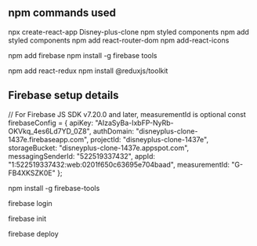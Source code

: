 npm commands used
-------------------

npx create-react-app Disney-plus-clone
npm styled components
npm add styled components
npm add react-router-dom
npm add-react-icons
 
npm add firebase
npm install -g firebase tools

npm add react-redux
npm install @reduxjs/toolkit

Firebase setup details
------------------------
<!-- The core Firebase JS SDK is always required and must be listed first -->
<script src="/__/firebase/8.6.1/firebase-app.js"></script>

<!-- TODO: Add SDKs for Firebase products that you want to use
     https://firebase.google.com/docs/web/setup#available-libraries -->
<script src="/__/firebase/8.6.1/firebase-analytics.js"></script>

<!-- Initialize Firebase -->
<script src="/__/firebase/init.js"></script>

// For Firebase JS SDK v7.20.0 and later, measurementId is optional
const firebaseConfig = {
  apiKey: "AIzaSyBa-IxbFP-NyRb-OKVkq_4es6Ld7YD_0Z8",
  authDomain: "disneyplus-clone-1437e.firebaseapp.com",
  projectId: "disneyplus-clone-1437e",
  storageBucket: "disneyplus-clone-1437e.appspot.com",
  messagingSenderId: "522519337432",
  appId: "1:522519337432:web:0201f650c63695e704baad",
  measurementId: "G-FB4XKSZK0E"
};

npm install -g firebase-tools

firebase login

firebase init

firebase deploy